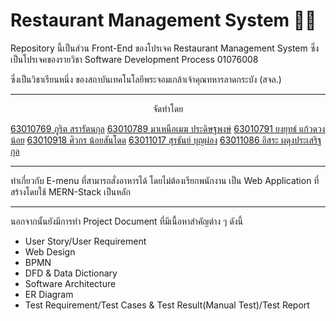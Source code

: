 # Restaurant Management System 🍗🥩

Repository นี้เป็นส่วน Front-End ของโปรเจค Restaurant Management System ซึ่งเป็นโปรเจคของรายวิชา Software Development Process 01076008

ซึ่งเป็นวิชาเรียนหนึ่ง ของสถาบันเทคโนโลยีพระจอมเกล้าเจ้าคุณทหารลาดกระบัง (สจล.)

------------------------------

<p align="center">
จัดทำโดย
</p>

[63010769 ภูริต สรารัตนกุล](https://github.com/phurits)
[63010789 มาเหนือเมฆ ประดิษฐพงษ์](https://github.com/DiFve)
[63010791 ยงยุทธ์ แก้วดวงน้อย](https://github.com/Makasan)
[63010918 ศิวกร น้อยสันโดด](https://github.com/SiwakornJew)
[63011017 สุรธันย์ บุญผ่อง](https://github.com/Suratan63011017)
[63011086 อิสระ ผดุงประเสริฐกุล](https://github.com/SroLyQ)

------------------------------

ทำเกี่ยวกับ E-menu ที่สามารถสั่งอาหารได้ โดยไม่ต้องเรียกพนักงาน เป็น Web Application ที่สร้างโดยใช้ MERN-Stack เป็นหลัก 

------------------------------

นอกจากนั้นยังมีการทำ Project Document ที่มีเนื้อหาสำคัญต่าง ๆ ดังนี้
- User Story/User Requirement
- Web Design
- BPMN
- DFD & Data Dictionary
- Software Architecture
- ER Diagram
- Test Requirement/Test Cases & Test Result(Manual Test)/Test Report
